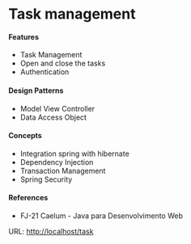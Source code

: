 <h1>Task management</h1> 

<h4>Features</h4>
<ul>
	<li>Task Management</li> 
	<li>Open and close the tasks</li>
	<li>Authentication</li>
</ul>

<h4>Design Patterns</h4>
<ul>
	<li>Model View Controller</li>
	<li>Data Access Object</li>
</ul>

<h4>Concepts</h4> 
<ul>
	<li>Integration spring with hibernate</li>
	<li>Dependency Injection</li>
	<li>Transaction Management</li>
	<li>Spring Security</li>
</ul>

<h4>References</h4>
<ul> 
	<li>FJ-21 Caelum - Java para Desenvolvimento Web</li>
</ul>

URL: <a href="http://localhost/task">http://localhost/task</a>